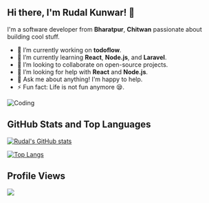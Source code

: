## Hi there, I'm Rudal Kunwar! 👋

I'm a software developer from **Bharatpur**, **Chitwan** passionate about building cool stuff.

- 🔭 I’m currently working on **todoflow**.
- 🌱 I’m currently learning **React**, **Node.js**, and **Laravel**.
- 👯 I’m looking to collaborate on open-source projects.
- 🤔 I’m looking for help with **React** and **Node.js**.
- 💬 Ask me about anything! I'm happy to help.
- ⚡ Fun fact: Life is not fun anymore 😪.

![Coding](https://media.giphy.com/media/3o7buirYcmV5nSwIRW/giphy.gif)

## GitHub Stats and Top Languages
[![Rudal's GitHub stats](https://github-readme-stats.vercel.app/api?username=rudalkunwar&show_icons=true&theme=radical)](https://github.com/anuraghazra/github-readme-stats)

[![Top Langs](https://github-readme-stats.vercel.app/api/top-langs/?username=rudalkunwar&layout=compact)](https://github.com/anuraghazra/github-readme-stats)

## Profile Views
![](https://komarev.com/ghpvc/?username=rudalkunwar&color=blue)

